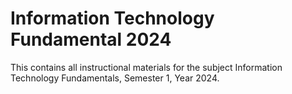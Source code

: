 # Information Technology Fundamental 2024
This contains all instructional materials for the subject Information Technology Fundamentals, Semester 1, Year 2024.
